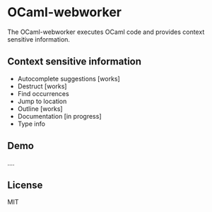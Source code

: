 OCaml-webworker
===
The OCaml-webworker executes OCaml code and provides context sensitive
information.

Context sensitive information
---
- Autocomplete suggestions [works]
- Destruct [works]
- Find occurrences
- Jump to location
- Outline [works]
- Documentation [in progress]
- Type info

Demo
---
....


License
---
MIT
